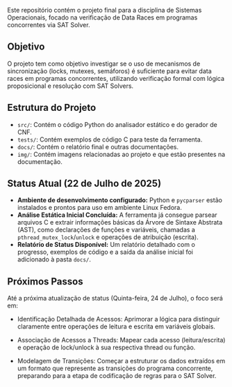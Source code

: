 Este repositório contém o projeto final para a disciplina de Sistemas Operacionais, focado na verificação de Data Races em programas concorrentes via SAT Solver.

## Objetivo

O projeto tem como objetivo investigar se o uso de mecanismos de sincronização (locks, mutexes, semáforos) é suficiente para evitar data races em programas concorrentes, utilizando verificação formal com lógica proposicional e resolução com SAT Solvers.

## Estrutura do Projeto

- `src/`: Contém o código Python do analisador estático e do gerador de CNF.
- `tests/`: Contém exemplos de código C para teste da ferramenta.
- `docs/`: Contém o relatório final e outras documentações.
- `img/`: Contém imagens relacionadas ao projeto e que estão presentes na documentação.

## Status Atual (22 de Julho de 2025)

- **Ambiente de desenvolvimento configurado:** Python e `pycparser` estão instalados e prontos para uso em ambiente Linux Fedora.
- **Análise Estática Inicial Concluída:** A ferramenta já consegue parsear arquivos C e extrair informações básicas da Árvore de Sintaxe Abstrata (AST), como declarações de funções e variáveis, chamadas a `pthread_mutex_lock`/`unlock` e operações de atribuição (escrita).
- **Relatório de Status Disponível:** Um relatório detalhado com o progresso, exemplos de código e a saída da análise inicial foi adicionado à pasta `docs/`.

## Próximos Passos

Até a próxima atualização de status (Quinta-feira, 24 de Julho), o foco será em:

- Identificação Detalhada de Acessos: Aprimorar a lógica para distinguir claramente entre operações de leitura e escrita em variáveis globais.

- Associação de Acessos a Threads: Mapear cada acesso (leitura/escrita) e operação de lock/unlock à sua respectiva thread ou função.

- Modelagem de Transições: Começar a estruturar os dados extraídos em um formato que represente as transições do programa concorrente, preparando para a etapa de codificação de regras para o SAT Solver.
